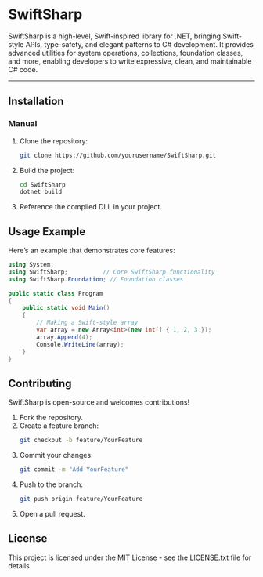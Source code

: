 # SwiftSharp

SwiftSharp is a high-level, Swift-inspired library for .NET, bringing Swift-style APIs, type-safety, and elegant patterns to C# development. It provides advanced utilities for system operations, collections, foundation classes, and more, enabling developers to write expressive, clean, and maintainable C# code.

---

## Installation

### Manual

1. Clone the repository:
    ```bash
    git clone https://github.com/yourusername/SwiftSharp.git
    ```

2. Build the project:
    ```bash
    cd SwiftSharp
    dotnet build
    ```

3. Reference the compiled DLL in your project.

<!-- Uncomment if publishing on NuGet
### NuGet
```bash
dotnet add package SwiftSharp --version 1.0
-->

## Usage Example

Here’s an example that demonstrates core features:

```cs
using System;
using SwiftSharp;          // Core SwiftSharp functionality
using SwiftSharp.Foundation; // Foundation classes

public static class Program
{
    public static void Main()
    {
        // Making a Swift-style array
        var array = new Array<int>(new int[] { 1, 2, 3 });
        array.Append(4);
        Console.WriteLine(array);
    }
}
```

## Contributing

SwiftSharp is open-source and welcomes contributions!

1. Fork the repository.
2. Create a feature branch:
    ```bash
    git checkout -b feature/YourFeature
    ```
3. Commit your changes:
    ```bash
    git commit -m "Add YourFeature"
    ```
4. Push to the branch:
    ```bash
    git push origin feature/YourFeature
    ```
5. Open a pull request.

<!-- Please follow the [code of conduct]()
 and ensure all tests pass before submitting. -->

## License

This project is licensed under the MIT License - see the [LICENSE.txt](LICENSE.txt)
 file for details.